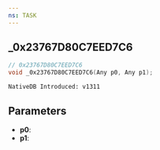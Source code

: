 ```yaml
---
ns: TASK
---
```

## _0x23767D80C7EED7C6

```c
// 0x23767D80C7EED7C6
void _0x23767D80C7EED7C6(Any p0, Any p1);
```

```
NativeDB Introduced: v1311
```

## Parameters
* **p0**:
* **p1**:
